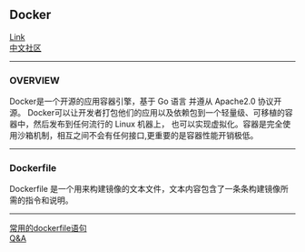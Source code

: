 ## Docker
[Link](https://www.docker.com/)  
[中文社区](https://www.runoob.com/docker/docker-tutorial.html)

---
### OVERVIEW  
Docker是一个开源的应用容器引擎，基于 Go 语言 并遵从 Apache2.0 协议开源。
Docker可以让开发者打包他们的应用以及依赖包到一个轻量级、可移植的容器中，然后发布到任何流行的 Linux 机器上，
也可以实现虚拟化。容器是完全使用沙箱机制，相互之间不会有任何接口,更重要的是容器性能开销极低。

---
### Dockerfile
Dockerfile 是一个用来构建镜像的文本文件，文本内容包含了一条条构建镜像所需的指令和说明。  

---
[常用的dockerfile语句](../../Record/Dockerfile/common_commands.md)  
[Q&A](../../Record/Dockerfile/Q&A.md)